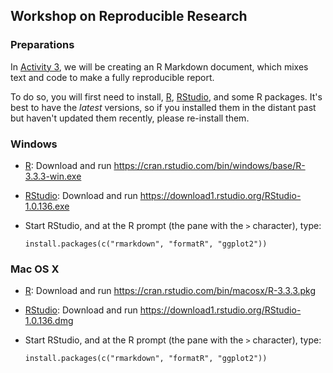 ## Workshop on Reproducible Research

### Preparations

In [Activity 3](../Activity3), we will be creating an R Markdown
document, which mixes text and code to make a fully reproducible
report.

To do so, you will first need to install,
[R](https://cran.rstudio.com),
[RStudio](https://www.rstudio.com/products/rstudio/download/), and
some R packages. It's best to have the *latest* versions, so if you
installed them in the distant past but haven't updated them recently,
please re-install them.


### Windows

- [R](http://cran.rstudio.com): Download and run
  <https://cran.rstudio.com/bin/windows/base/R-3.3.3-win.exe>

- [RStudio](https://www.rstudio.com/products/rstudio/download/):
  Download and run
  <https://download1.rstudio.org/RStudio-1.0.136.exe>

- Start RStudio, and at the R prompt (the pane with the `>`
  character), type:

      install.packages(c("rmarkdown", "formatR", "ggplot2"))

### Mac OS X

- [R](http://cran.rstudio.com): Download and run
  <https://cran.rstudio.com/bin/macosx/R-3.3.3.pkg>

- [RStudio](https://www.rstudio.com/products/rstudio/download/):
  Download and run
  <https://download1.rstudio.org/RStudio-1.0.136.dmg>

- Start RStudio, and at the R prompt (the pane with the `>`
  character), type:

      install.packages(c("rmarkdown", "formatR", "ggplot2"))
